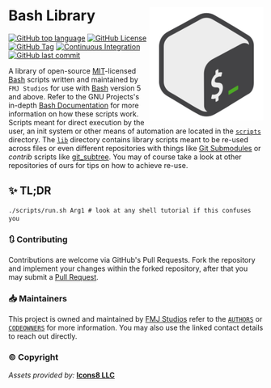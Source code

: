 # Bash Library <img src="https://raw.githubusercontent.com/fmjstudios/artwork/0fbaea26cdaae204c9e6a03e5ec61d42d7b60cf7/projects/bashlib/icon/color/bash-icon-color.png" alt="Bash Logo" align="right" width="225"/>

[![GitHub top language](https://img.shields.io/github/languages/top/fmjstudios/bashlib)](https://www.gnu.org/software/bash/)
[![GitHub License](https://img.shields.io/github/license/fmjstudios/bashlib?label=License)](https://opensource.org/license/mit)
[![GitHub Tag](https://img.shields.io/github/v/tag/fmjstudios/bashlib?label=Version)](https://github.com/fmjstudios/bashlib/releases)
[![Continuous Integration](https://github.com/fmjstudios/bashlib/actions/workflows/ci.yaml/badge.svg)](https://github.com/fmjstudios/bashlib/actions/workflows/ci.yaml)
[![GitHub last commit](https://img.shields.io/github/last-commit/fmjstudios/bashlib?label=Activity)](https://github.com/fmjstudios/bashlib/commits/main/)

A library of open-source [MIT][license]-licensed [Bash][bash] scripts written and maintained by `FMJ Studios` for use
with [Bash][bash] version 5 and above. Refer to the GNU Projects's in-depth [Bash Documentation][bash_docs] for more
information on how these scripts work. Scripts meant for direct execution by the user, an init system or other means of
automation are located in the [`scripts`](scripts) directory. The [`lib`](lib) directory contains library scripts meant
to be re-used across files or even different repositories with things like [Git Submodules][git_submodules] or _contrib_
scripts like [git_subtree]. You may of course take a look at other repositories of ours for tips on how to achieve
re-use.

## ✨ TL;DR

```shell
./scripts/run.sh Arg1 # look at any shell tutorial if this confuses you
```

### 🔃 Contributing

Contributions are welcome via GitHub's Pull Requests. Fork the repository and implement your changes within the forked
repository, after that you may submit a [Pull Request][gh_pr_fork_docs].

### 📥 Maintainers

This project is owned and maintained by [FMJ Studios](https://github.com/fmjstudios) refer to
the [`AUTHORS`](.github/AUTHORS) or [`CODEOWNERS`](.github/CODEOWNERS) for more information. You may also use the linked
contact details to reach out directly.

### ©️ Copyright

_Assets provided by:_ **[Icons8 LLC][icons8]**

<!-- File references -->

[license]: LICENSE

<!-- General links -->

[icons8]: https://icons8.com/
[bash]: https://www.gnu.org/software/bash/
[bash_docs]: https://www.gnu.org/software/bash/manual/
[git_submodules]: https://git-scm.com/book/en/v2/Git-Tools-Submodules
[git_subtree]: https://www.atlassian.com/git/tutorials/git-subtree
[gh_pr_fork_docs]: https://docs.github.com/en/pull-requests/collaborating-with-pull-requests/proposing-changes-to-your-work-with-pull-requests/creating-a-pull-request-from-a-fork
